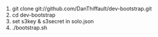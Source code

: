  1. git clone git://github.com/DanThiffault/dev-bootstrap.git
 1. cd dev-bootstrap
 1. set s3key & s3secret in solo.json
 1. ./bootstrap.sh 
